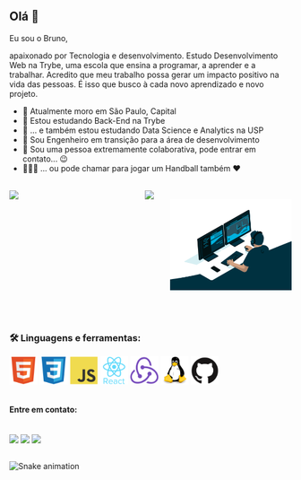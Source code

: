 ## Olá 👋

Eu sou o Bruno,

  apaixonado por Tecnologia e desenvolvimento. 
  Estudo Desenvolvimento Web na Trybe, uma escola que ensina a programar, a aprender e a trabalhar. 
  Acredito que meu trabalho possa gerar um impacto positivo na vida das pessoas. 
  É isso que busco à cada novo aprendizado e novo projeto.


- :house_with_garden:	Atualmente moro em São Paulo, Capital
- 🌱 Estou estudando Back-End na Trybe
- 🎲 ... e também estou estudando Data Science e Analytics na USP
- :closed_book: Sou Engenheiro em transição para a área de desenvolvimento
- 👯 Sou uma pessoa extremamente colaborativa, pode entrar em contato... :wink:
- 🤾🇧🇷 ... ou pode chamar para jogar um Handball também ❤️
<br>


<div align="right" >
  <a href="https://github.com/brunofeu">
  <img align="left" width="48%" src="https://github-readme-stats.vercel.app/api?username=brunofeu&show_icons=true&theme=nightowl&include_all_commits=true&count_private=true&hide=stars"/>
  <img align="left" width="48%" src="https://github-readme-stats.vercel.app/api/top-langs/?username=brunofeu&layout=compact&langs_count=7&theme=nightowl"/>

 


 <a href="https://raw.githubusercontent.com/brunofeu/brunofeu/main/code.gif">
 <img  alt="GIF" src="https://raw.githubusercontent.com/brunofeu/brunofeu/main/code.gif"  width="43%" /></a>
</div>

   <br><br>
  
### 🛠️ Linguagens e ferramentas:
  
   
<div style="display: inline_block" align="left">
   <img align="center" alt="HTML" height="50" width="50" src="https://raw.githubusercontent.com/devicons/devicon/master/icons/html5/html5-original.svg">
   <img align="center" alt="CSS" height="50" width="50" src="https://raw.githubusercontent.com/devicons/devicon/master/icons/css3/css3-original.svg">
   <img align="center" alt="Js" height="50" width="50" src="https://raw.githubusercontent.com/devicons/devicon/master/icons/javascript/javascript-original.svg">
   <img align="center" alt="React" height="50" width="50" src="https://raw.githubusercontent.com/devicons/devicon/master/icons/react/react-original-wordmark.svg">
  <img align="center" alt="React" height="50" width="50" src="https://raw.githubusercontent.com/devicons/devicon/master/icons/redux/redux-original.svg">
  <img align="center" src="https://raw.githubusercontent.com/devicons/devicon/master/icons/linux/linux-original.svg" alt="linux" width="50" height="50" />
  <img align="center" src="https://raw.githubusercontent.com/devicons/devicon/master/icons/github/github-original.svg" alt="github" width="50" height="50"/> 
  </div>
  <br>
  
 #### Entre em contato: <br><br>
 <div > 
  <a href="https://instagram.com/brunofeu" target="_blank"><img src="https://img.shields.io/badge/Instagram-E4405F?style=for-the-badge&logo=instagram&logoColor=white" target="_blank"></a>
 	<a href="mailto:brunofeu89@gmail.com"><img src="https://img.shields.io/badge/Gmail-D14836?style=for-the-badge&logo=gmail&logoColor=white" target="_blank"></a>
  <a href="https://www.linkedin.com/in/brunofeu" target="_blank"><img src="https://img.shields.io/badge/LinkedIn-0077B5?style=for-the-badge&logo=linkedin&logoColor=white" target="_blank"></a> 
 
 </div>
  
  
  
  ##
   
     
 
  ![Snake animation](https://github.com/brunofeu/brunofeu/blob/output/github-contribution-grid-snake.svg)
 



